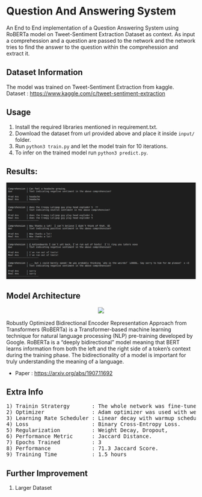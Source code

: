 # Question And Answering System

An End to End implementation of a Question Answering System using RoBERTa model on Tweet-Sentiment Extraction Dataset as context. As input a comprehession and a question are passed to the network and the network tries to find the answer to the question within the comprehession and extract it.

## Dataset Information
The model was trained on Tweet-Sentiment Extraction from kaggle.</br>
Dataset : https://www.kaggle.com/c/tweet-sentiment-extraction

## Usage

1) Install the required libraries mentioned in requirement.txt.
2) Download the dataset from url provided above and place it inside ``` input/ ``` folder.
3) Run ```python3 train.py``` and let the model train for 10 iterations.
4) To infer on the trained model run ```python3 predict.py```.

## Results:
<p align="center">
  <img src="https://github.com/ShivamRajSharma/PyTorch/blob/master/Question%20And%20Answering/Output/output.png" />
</p>

## Model Architecture 

<p align="center">
  <img src="https://www.vproexpert.com/wp-content/uploads/2019/12/google-bert-745x342-1.png" height="280" />
</p>

Robustly Optimized Bidirectional Encoder Representation Approach from Transformers (RoBERTa) is a Transformer-based machine learning technique for natural language processing (NLP) pre-training developed by Google. RoBERTa is a “deeply bidirectional” model meaning that BERT learns information from both the left and the right side of a token’s context during the training phase. The bidirectionality of a model is important for truly understanding the meaning of a language. </br>

* Paper : https://arxiv.org/abs/1907.11692


## Extra Info
<pre>
1) Trainin Stratergy       : The whole network was fine-tuned on the dataset.
2) Optimizer               : Adam optimizer was used with weight decay.
3) Learning Rate Scheduler : Linear decay with warmup scheduler.
4) Loss                    : Binary Cross-Entropy Loss.
5) Regularization          : Weight Decay, Dropout, 
6) Performance Metric      : Jaccard Distance.
7) Epochs Trained          : 3
8) Performance             : 71.3 Jaccard Score.
9) Training Time           : 1.5 hours
</pre>

## Further Improvement 
1) Larger Dataset
